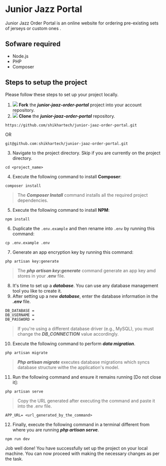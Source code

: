 # Junior Jazz Portal
Junior Jazz Order Portal is an online website for ordering pre-existing sets of jerseys or custom ones .
## Sofware required
* Node.js 
* PHP
* Composer


## Steps to setup the project
Please follow these steps to set up your project locally.
<br>
1. <img src="https://img.icons8.csom/ios/20/000000/code-fork.png"/> **Fork** the <b>_junior-jaaz-order-portal_</b> project into your account repository.
2. <img src="https://img.icons8.com/external-flat-icons-inmotus-design/20/000000/external-clone-clone-flat-icons-inmotus-design-2.png"/> **Clone** the <b>_junior-jaaz-order-portal_</b> repository.

```
https://github.com/shikhartech/junior-jaaz-order-portal.git
```

OR

```
git@github.com:shikhartech/junior-jaaz-order-portal.git
```

3. Navigate to the project directory. Skip if you are currently on the project directory.
```
cd <project_name>
````
4. Execute the following command to install **Composer**:
```
composer install
```
> The _**Composer Install**_ command installs all the required project dependencies. 
5. Execute the following command to install **NPM**:
```
npm install
```
6. Duplicate the `.env.example` and then rename into `.env` by running this command: 
```
cp .env.example .env
```
7. Generate an app encryption key by running this command:
```
php artisan key:generate
```
> The _**php artisan key:generate**_ command generate an app key amd stores in your **.env** file. 
8. It's time to set up a _**database**_. You can use any database management tool you like to create it.
9. After setting up a new _**database**_, enter the database information in the _**.env**_ file.
```
DB_DATABASE =
DB_USERNAME =
DB_PASSWORD =
```
> If you're using a different database driver (e.g., MySQL), you must change the _**DB_CONNECTION**_ value accordingly.
10. Execute the following command to perform _**data migration**_.
```
php artisan migrate
```
>_**Php artisan migrate**_ executes database migrations which syncs database structure withe the application's model. 

11. Run the following command and ensure it remains running [Do not close it]:
```
php artisan serve
```
> Copy the URL generated after executing the command and paste it into the .env file.
```
APP_URL= <url_generated_by_the_command>
```
12. Finally, execute the following command in a terminal different from where you are running _**php artisan serve**_.
```
npm run dev
```
Job well done! You have successfully set up the project on your local machine. You can now proceed with making the necessary changes as per the task.
